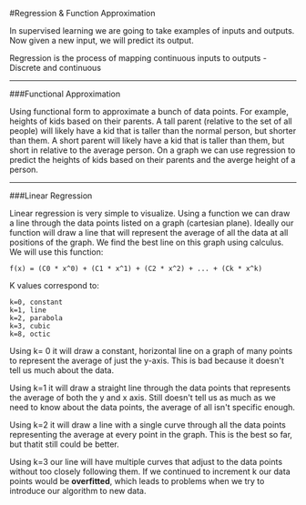 #Regression & Function Approximation

In supervised learning we are going to take examples of inputs and outputs. Now given a new input, we will predict its output.

Regression is the process of mapping continuous inputs to outputs - Discrete and continuous

***

###Functional Approximation

Using functional form to approximate a bunch of data points. For example, heights of kids based on their parents. A tall parent (relative to the set of all people) will likely have a kid that is taller than the normal person, but shorter than them. A short parent will likely have a kid that is taller than them, but short in relative to the average person. On a graph we can use regression to predict the heights of kids based on their parents and the averge height of a person.

***

###Linear Regression

Linear regression is very simple to visualize. Using a function we can draw a line through the data points listed on a graph (cartesian plane). Ideally our function will draw a line that will represent the average of all the data at all positions of the graph. We find the best line on this graph using calculus. We will use this function:

```
f(x) = (C0 * x^0) + (C1 * x^1) + (C2 * x^2) + ... + (Ck * x^k)
```

K values correspond to:

```
k=0, constant
k=1, line
k=2, parabola
k=3, cubic
k=8, octic
```

Using k= 0 it will draw a constant, horizontal line on a graph of many points to represent the average of just the y-axis. This is bad because it doesn't tell us much about the data.

Using k=1 it will draw a straight line through the data points that represents the average of both the y and x axis. Still doesn't tell us as much as we need to know about the data points, the average of all isn't specific enough.

Using k=2 it will draw a line with a single curve through all the data points representing the average at every point in the graph. This is the best so far, but thatit still could be better.

Using k=3 our line will have multiple curves that adjust to the data points without too closely following them. If we continued to increment k our data points would be **overfitted**, which leads to problems when we try to introduce our algorithm to new data.

